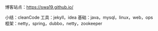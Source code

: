 博客站点：https://swa19.github.io/

小结：cleanCode
工具：jekyll，idea
基础：java，mysql，linux，web，ops
框架：netty，spring，dubbo，netty，zookeeper


